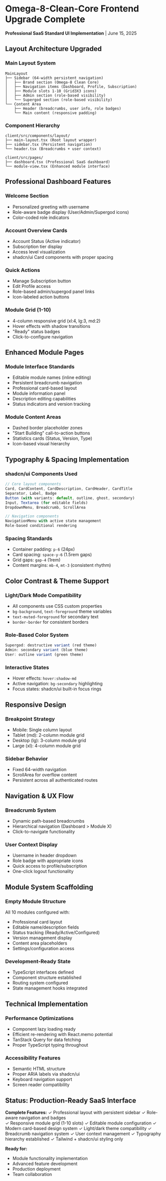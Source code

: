 # Omega-8-Clean-Core Frontend Upgrade Complete
**Professional SaaS Standard UI Implementation** | June 15, 2025

## Layout Architecture Upgraded

### Main Layout System
```
MainLayout
├── Sidebar (64-width persistent navigation)
│   ├── Brand section (Omega-8 Clean Core)
│   ├── Navigation items (Dashboard, Profile, Subscription)
│   ├── Module slots 1-10 (Grid3X3 icons)
│   ├── Admin section (role-based visibility)
│   └── Supergod section (role-based visibility)
└── Content Area
    ├── Header (breadcrumbs, user info, role badges)
    └── Main content (responsive padding)
```

### Component Hierarchy
```
client/src/components/layout/
├── main-layout.tsx (Root layout wrapper)
├── sidebar.tsx (Persistent navigation)
└── header.tsx (Breadcrumbs + user context)

client/src/pages/
├── dashboard.tsx (Professional SaaS dashboard)
└── module-view.tsx (Enhanced module interface)
```

## Professional Dashboard Features

### Welcome Section
- Personalized greeting with username
- Role-aware badge display (User/Admin/Supergod icons)
- Color-coded role indicators

### Account Overview Cards
- Account Status (Active indicator)
- Subscription tier display
- Access level visualization
- shadcn/ui Card components with proper spacing

### Quick Actions
- Manage Subscription button
- Edit Profile access
- Role-based admin/supergod panel links
- Icon-labeled action buttons

### Module Grid (1-10)
- 4-column responsive grid (xl:4, lg:3, md:2)
- Hover effects with shadow transitions
- "Ready" status badges
- Click-to-configure navigation

## Enhanced Module Pages

### Module Interface Standards
- Editable module names (inline editing)
- Persistent breadcrumb navigation
- Professional card-based layout
- Module information panel
- Description editing capabilities
- Status indicators and version tracking

### Module Content Areas
- Dashed border placeholder zones
- "Start Building" call-to-action buttons
- Statistics cards (Status, Version, Type)
- Icon-based visual hierarchy

## Typography & Spacing Implementation

### shadcn/ui Components Used
```typescript
// Core layout components
Card, CardContent, CardDescription, CardHeader, CardTitle
Separator, Label, Badge
Button (with variants: default, outline, ghost, secondary)
Input, Textarea (for editable fields)
DropdownMenu, Breadcrumb, ScrollArea

// Navigation components
NavigationMenu with active state management
Role-based conditional rendering
```

### Spacing Standards
- Container padding: `p-6` (24px)
- Card spacing: `space-y-6` (1.5rem gaps)
- Grid gaps: `gap-4` (1rem)
- Content margins: `mb-4`, `mt-3` (consistent rhythm)

## Color Contrast & Theme Support

### Light/Dark Mode Compatibility
- All components use CSS custom properties
- `bg-background`, `text-foreground` theme variables
- `text-muted-foreground` for secondary text
- `border-border` for consistent borders

### Role-Based Color System
```typescript
Supergod: destructive variant (red theme)
Admin: secondary variant (blue theme)  
User: outline variant (green theme)
```

### Interactive States
- Hover effects: `hover:shadow-md`
- Active navigation: `bg-secondary` highlighting
- Focus states: shadcn/ui built-in focus rings

## Responsive Design

### Breakpoint Strategy
- Mobile: Single column layout
- Tablet (md): 2-column module grid
- Desktop (lg): 3-column module grid
- Large (xl): 4-column module grid

### Sidebar Behavior
- Fixed 64-width navigation
- ScrollArea for overflow content
- Persistent across all authenticated routes

## Navigation & UX Flow

### Breadcrumb System
- Dynamic path-based breadcrumbs
- Hierarchical navigation (Dashboard > Module X)
- Click-to-navigate functionality

### User Context Display
- Username in header dropdown
- Role badge with appropriate icons
- Quick access to profile/subscription
- One-click logout functionality

## Module System Scaffolding

### Empty Module Structure
All 10 modules configured with:
- Professional card layout
- Editable name/description fields
- Status tracking (Ready/Active/Configured)
- Version management display
- Content area placeholders
- Settings/configuration access

### Development-Ready State
- TypeScript interfaces defined
- Component structure established
- Routing system configured
- State management hooks integrated

## Technical Implementation

### Performance Optimizations
- Component lazy loading ready
- Efficient re-rendering with React.memo potential
- TanStack Query for data fetching
- Proper TypeScript typing throughout

### Accessibility Features
- Semantic HTML structure
- Proper ARIA labels via shadcn/ui
- Keyboard navigation support
- Screen reader compatibility

## Status: Production-Ready SaaS Interface

**Complete Features:**
✓ Professional layout with persistent sidebar
✓ Role-aware navigation and badges  
✓ Responsive module grid (1-10 slots)
✓ Editable module configuration
✓ Modern card-based design system
✓ Light/dark theme compatibility
✓ Breadcrumb navigation system
✓ User context management
✓ Typography hierarchy established
✓ Tailwind + shadcn/ui styling only

**Ready for:**
- Module functionality implementation
- Advanced feature development
- Production deployment
- Team collaboration